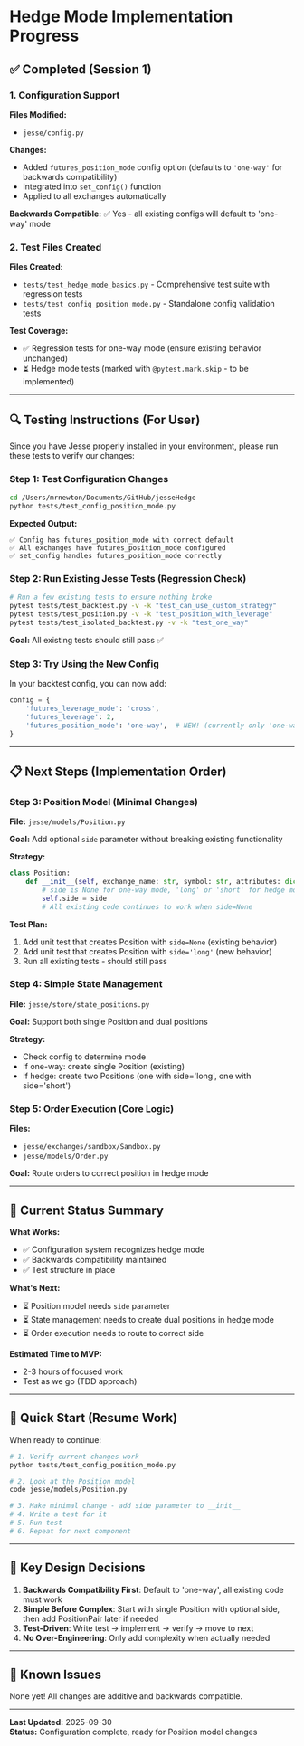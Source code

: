 # Hedge Mode Implementation Progress

## ✅ Completed (Session 1)

### 1. Configuration Support
**Files Modified:**
- `jesse/config.py`

**Changes:**
- Added `futures_position_mode` config option (defaults to `'one-way'` for backwards compatibility)
- Integrated into `set_config()` function
- Applied to all exchanges automatically

**Backwards Compatible:** ✅ Yes - all existing configs will default to 'one-way' mode

### 2. Test Files Created
**Files Created:**
- `tests/test_hedge_mode_basics.py` - Comprehensive test suite with regression tests
- `tests/test_config_position_mode.py` - Standalone config validation tests

**Test Coverage:**
- ✅ Regression tests for one-way mode (ensure existing behavior unchanged)
- ⏳ Hedge mode tests (marked with `@pytest.mark.skip` - to be implemented)

---

## 🔍 Testing Instructions (For User)

Since you have Jesse properly installed in your environment, please run these tests to verify our changes:

### Step 1: Test Configuration Changes
```bash
cd /Users/mrnewton/Documents/GitHub/jesseHedge
python tests/test_config_position_mode.py
```

**Expected Output:**
```
✅ Config has futures_position_mode with correct default
✅ All exchanges have futures_position_mode configured
✅ set_config handles futures_position_mode correctly
```

### Step 2: Run Existing Jesse Tests (Regression Check)
```bash
# Run a few existing tests to ensure nothing broke
pytest tests/test_backtest.py -v -k "test_can_use_custom_strategy" 
pytest tests/test_position.py -v -k "test_position_with_leverage"
pytest tests/test_isolated_backtest.py -v -k "test_one_way"
```

**Goal:** All existing tests should still pass ✅

### Step 3: Try Using the New Config
In your backtest config, you can now add:
```python
config = {
    'futures_leverage_mode': 'cross',
    'futures_leverage': 2,
    'futures_position_mode': 'one-way',  # NEW! (currently only 'one-way' works)
}
```

---

## 📋 Next Steps (Implementation Order)

### Step 3: Position Model (Minimal Changes)
**File:** `jesse/models/Position.py`

**Goal:** Add optional `side` parameter without breaking existing functionality

**Strategy:**
```python
class Position:
    def __init__(self, exchange_name: str, symbol: str, attributes: dict = None, side: str = None):
        # side is None for one-way mode, 'long' or 'short' for hedge mode
        self.side = side
        # All existing code continues to work when side=None
```

**Test Plan:**
1. Add unit test that creates Position with `side=None` (existing behavior)
2. Add unit test that creates Position with `side='long'` (new behavior)
3. Run all existing tests - should still pass

### Step 4: Simple State Management
**File:** `jesse/store/state_positions.py`

**Goal:** Support both single Position and dual positions

**Strategy:**
- Check config to determine mode
- If one-way: create single Position (existing)
- If hedge: create two Positions (one with side='long', one with side='short')

### Step 5: Order Execution (Core Logic)
**Files:** 
- `jesse/exchanges/sandbox/Sandbox.py`
- `jesse/models/Order.py`

**Goal:** Route orders to correct position in hedge mode

---

## 🎯 Current Status Summary

**What Works:**
- ✅ Configuration system recognizes hedge mode
- ✅ Backwards compatibility maintained
- ✅ Test structure in place

**What's Next:**
- ⏳ Position model needs `side` parameter
- ⏳ State management needs to create dual positions in hedge mode
- ⏳ Order execution needs to route to correct side

**Estimated Time to MVP:**
- 2-3 hours of focused work
- Test as we go (TDD approach)

---

## 🚀 Quick Start (Resume Work)

When ready to continue:

```bash
# 1. Verify current changes work
python tests/test_config_position_mode.py

# 2. Look at the Position model
code jesse/models/Position.py

# 3. Make minimal change - add side parameter to __init__
# 4. Write a test for it
# 5. Run test
# 6. Repeat for next component
```

---

## 📝 Key Design Decisions

1. **Backwards Compatibility First**: Default to 'one-way', all existing code must work
2. **Simple Before Complex**: Start with single Position with optional side, then add PositionPair later if needed
3. **Test-Driven**: Write test → implement → verify → move to next
4. **No Over-Engineering**: Only add complexity when actually needed

---

## 🐛 Known Issues

None yet! All changes are additive and backwards compatible.

---

**Last Updated:** 2025-09-30  
**Status:** Configuration complete, ready for Position model changes



